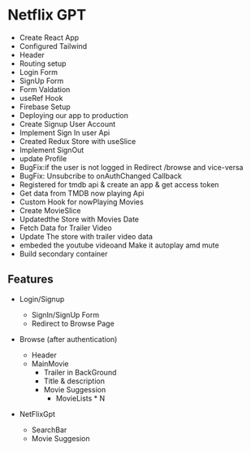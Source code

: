# Netflix GPT

- Create React App
- Configured Tailwind
- Header
- Routing setup
- Login Form
- SignUp Form
- Form Valdation
- useRef Hook
- Firebase Setup
- Deploying our app to production
- Create Signup User Account
- Implement Sign In user Api
- Created Redux Store with useSlice
- Implement SignOut
- update Profile
- BugFix:if the user is not logged in Redirect /browse and vice-versa
- BugFix: Unsubcribe to onAuthChanged Callback
- Registered for tmdb api & create an app & get access token
- Get data from TMDB now playing Api
- Custom Hook for nowPlaying Movies
- Create MovieSlice
- Updatedthe Store with Movies Date
- Fetch Data for Trailer Video
- Update The store with trailer video data
- embeded the youtube videoand Make it autoplay amd mute
- Build secondary container

## Features

- Login/Signup

  - SignIn/SignUp Form
  - Redirect to Browse Page

- Browse (after authentication)

  - Header
  - MainMovie
    - Trailer in BackGround
    - Title & description
    - Movie Suggession
      - MovieLists \* N

- NetFlixGpt
  - SearchBar
  - Movie Suggesion
